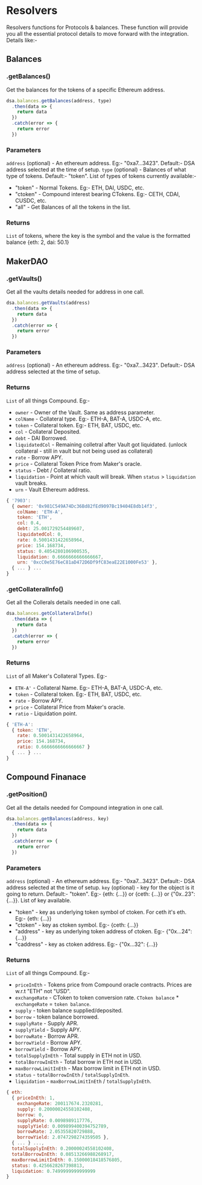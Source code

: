 # Resolvers

Resolvers functions for Protocols & balances. These function will provide you all the essential protocol details to move forward with the integration. Details like:-

## Balances

### .getBalances()

Get the balances for the tokens of a specific Ethereum address.

```js
dsa.balances.getBalances(address, type)
  .then(data => {
    return data
  })
  .catch(error => {
    return error
  })
```

### Parameters
`address` (optional) - An ethereum address. Eg:- "0xa7...3423". Default:- DSA address selected at the time of setup.
`type` (optional) - Balances of what type of tokens. Default:- "token". List of types of tokens currently available:-
* "token" - Normal Tokens. Eg:- ETH, DAI, USDC, etc.
* "ctoken" - Compound interest bearing CTokens. Eg:- CETH, CDAI, CUSDC, etc.
* "all" - Get Balances of all the tokens in the list.

### Returns
`List` of tokens, where the key is the symbol and the value is the formatted balance {eth: 2, dai: 50.1}


## MakerDAO

### .getVaults()

Get all the vaults details needed for address in one call.

```js
dsa.balances.getVaults(address)
  .then(data => {
    return data
  })
  .catch(error => {
    return error
  })
```

### Parameters
`address` (optional) - An ethereum address. Eg:- "0xa7...3423". Default:- DSA address selected at the time of setup.

### Returns
`List` of all things Compound. Eg:-
* `owner` - Owner of the Vault. Same as address parameter.
* `colName` - Collateral type. Eg:- ETH-A, BAT-A, USDC-A, etc.
* `token` - Collateral token. Eg:- ETH, BAT, USDC, etc.
* `col` - Collateral Deposited.
* `debt` - DAI Borrowed.
* `liquidatedCol` - Remaining colletral after Vault got liquidated. (unlock collateral - still in vault but not being used as collateral)
* `rate` - Borrow APY.
* `price` - Collateral Token Price from Maker's oracle.
* `status` - Debt / Collateral ratio.
* `liquidation` - Point at which vault will break. When `status` > `liquidation` vault breaks.
* `urn` - Vault Ethereum address.
```js
{ '7903':
  { owner: '0x981C549A74Dc36Bd82fEd9097Bc19404E8db14f3',
    colName: 'ETH-A',
    token: 'ETH',
    col: 0.4,
    debt: 25.001729254489607,
    liquidatedCol: 0,
    rate: 0.5001431422658964,
    price: 154.168734,
    status: 0.4054280106900535,
    liquidation: 0.6666666666666667,
    urn: '0xcC0e5E76eC81aD472D6Df9fC83eaE22E1000Fe53' },
  { ... } ...
}
```

### .getCollateralInfo()

Get all the Collerals details needed in one call.

```js
dsa.balances.getCollateralInfo()
  .then(data => {
    return data
  })
  .catch(error => {
    return error
  })
```

### Returns
`List` of all Maker's Collateral Types. Eg:-
* `ETH-A'` - Collateral Name. Eg:- ETH-A, BAT-A, USDC-A, etc.
* `token` - Collateral token. Eg:- ETH, BAT, USDC, etc.
* `rate` - Borrow APY.
* `price` - Collateral Price from Maker's oracle.
* `ratio` - Liquidation point.
```js
{ 'ETH-A':
  { token: 'ETH',
    rate: 0.5001431422658964,
    price: 154.168734,
    ratio: 0.6666666666666667 }
  { ... } ...
}
```


## Compound Finanace

### .getPosition()

Get all the details needed for Compound integration in one call.

```js
dsa.balances.getBalances(address, key)
  .then(data => {
    return data
  })
  .catch(error => {
    return error
  })
```

### Parameters
`address` (optional) - An ethereum address. Eg:- "0xa7...3423". Default:- DSA address selected at the time of setup.
`key` (optional) - key for the object is it going to return. Default:- "token". Eg:- {eth: {...}} or {ceth: {...}} or {"0x..23": {...}}. List of key available.
* "token" - key as underlying token symbol of ctoken. For ceth it's eth. Eg:- {eth: {...}}
* "ctoken" - key as ctoken symbol. Eg:- {ceth: {...}}
* "address" - key as underlying token address of ctoken. Eg:- {"0x...24": {...}}
* "caddress" - key as ctoken address. Eg:- {"0x...32": {...}}

### Returns
`List` of all things Compound. Eg:-
* `priceInEth` - Tokens price from Compound oracle contracts. Prices are w.r.t "ETH" not "USD".
* `exchangeRate` - CToken to token conversion rate. `CToken balance` * `exchangeRate` = `token balance`.
* `supply` - token balance supplied/deposited.
* `borrow` - token balance borrowed.
* `supplyRate` - Supply APR.
* `supplyYield` - Supply APY.
* `borrowRate` - Borrow APR.
* `borrowYield` - Borrow APY.
* `borrowYield` - Borrow APY.
* `totalSupplyInEth` - Total supply in ETH not in USD. 
* `totalBorrowInEth` - Total borrow in ETH not in USD.
* `maxBorrowLimitInEth` - Max borrow limit in ETH not in USD.
* `status` - `totalBorrowInEth` / `totalSupplyInEth`.
* `liquidation` - `maxBorrowLimitInEth` / `totalSupplyInEth`.
```js
{ eth:
  { priceInEth: 1,
    exchangeRate: 200117674.2320281,
    supply: 0.20000024558102408,
    borrow: 0,
    supplyRate: 0.0098989117776,
    supplyYield: 0.009899400394752789,
    borrowRate: 2.05355820729888,
    borrowYield: 2.0747298274359505 },
  { ... } ...,
  totalSupplyInEth: 0.20000024558102408,
  totalBorrowInEth: 0.08513266988268917,
  maxBorrowLimitInEth: 0.15000018418576805,
  status: 0.4256628267398813,
  liquidation: 0.7499999999999999
}
```
